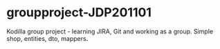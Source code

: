 # groupproject-JDP201101
Kodilla group project - learning JIRA, Git and working as a group.
Simple shop, entities, dto, mappers.
